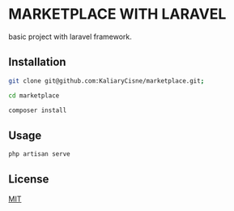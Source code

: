 # MARKETPLACE WITH LARAVEL

basic project with laravel framework.

## Installation

```bash
git clone git@github.com:KaliaryCisne/marketplace.git;

cd marketplace

composer install
```

## Usage

```bash
php artisan serve
```

## License
[MIT](https://github.com/KaliaryCisne/marketplace/blob/master/LICENSE)
